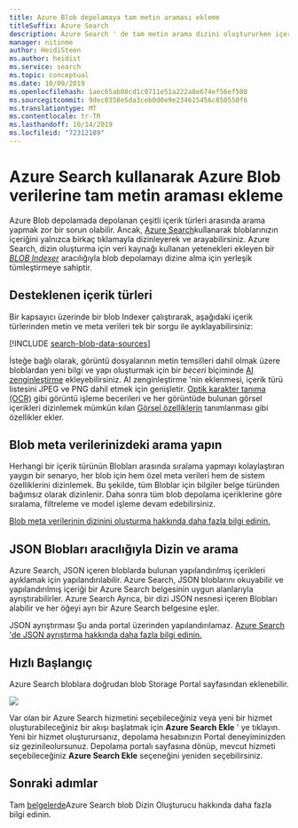 ```yaml
---
title: Azure Blob depolamaya tam metin araması ekleme
titleSuffix: Azure Search
description: Azure Search ' de tam metin arama dizini oluştururken içeriği ayıklayın ve Azure bloblarına yapı ekleyin.
manager: nitinme
author: HeidiSteen
ms.author: heidist
ms.service: search
ms.topic: conceptual
ms.date: 10/09/2019
ms.openlocfilehash: 1aec65ab08cd1c0711e51a222a8e674ef56ef508
ms.sourcegitcommit: 9dec0358e5da3ceb0d0e9e234615456c850550f6
ms.translationtype: MT
ms.contentlocale: tr-TR
ms.lasthandoff: 10/14/2019
ms.locfileid: "72312189"
---
```

# <a name="add-full-text-search-to-azure-blob-data-using-azure-search"></a>Azure Search kullanarak Azure Blob verilerine tam metin araması ekleme

Azure Blob depolamada depolanan çeşitli içerik türleri arasında arama yapmak zor bir sorun olabilir. Ancak, [Azure Search](search-what-is-azure-search.md)kullanarak bloblarınızın içeriğini yalnızca birkaç tıklamayla dizinleyerek ve arayabilirsiniz. Azure Search, dizin oluşturma için veri kaynağı kullanan yetenekleri ekleyen bir [*BLOB Indexer*](search-howto-indexing-azure-blob-storage.md) aracılığıyla blob depolamayı dizine alma için yerleşik tümleştirmeye sahiptir.

## <a name="supported-content-types"></a>Desteklenen içerik türleri

Bir kapsayıcı üzerinde bir blob Indexer çalıştırarak, aşağıdaki içerik türlerinden metin ve meta verileri tek bir sorgu ile ayıklayabilirsiniz:

[!INCLUDE [search-blob-data-sources](../../includes/search-blob-data-sources.md)]

İsteğe bağlı olarak, görüntü dosyalarının metin temsilleri dahil olmak üzere bloblardan yeni bilgi ve yapı oluşturmak için bir *beceri* biçiminde [AI zenginleştirme](search-blob-ai-integration.md) ekleyebilirsiniz. AI zenginleştirme 'nin eklenmesi, içerik türü listesini JPEG ve PNG dahil etmek için genişletir. [Optik karakter tanıma (OCR)](cognitive-search-skill-ocr.md) gibi görüntü işleme becerileri ve her görüntüde bulunan görsel içerikleri dizinlemek mümkün kılan [Görsel özelliklerin](cognitive-search-skill-image-analysis.md) tanımlanması gibi özellikler ekler.

## <a name="search-through-your-blob-metadata"></a>Blob meta verilerinizdeki arama yapın
Herhangi bir içerik türünün Blobları arasında sıralama yapmayı kolaylaştıran yaygın bir senaryo, her blob için hem özel meta verileri hem de sistem özelliklerini dizinlemek. Bu şekilde, tüm Bloblar için bilgiler belge türünden bağımsız olarak dizinlenir. Daha sonra tüm blob depolama içeriklerine göre sıralama, filtreleme ve model işleme devam edebilirsiniz.

[Blob meta verilerinin dizinini oluşturma hakkında daha fazla bilgi edinin.](https://aka.ms/azsblobmetadataindexing)

## <a name="index-and-search-through-json-blobs"></a>JSON Blobları aracılığıyla Dizin ve arama
Azure Search, JSON içeren bloblarda bulunan yapılandırılmış içerikleri ayıklamak için yapılandırılabilir. Azure Search, JSON bloblarını okuyabilir ve yapılandırılmış içeriği bir Azure Search belgesinin uygun alanlarıyla ayrıştırabilirler. Azure Search Ayrıca, bir dizi JSON nesnesi içeren Blobları alabilir ve her öğeyi ayrı bir Azure Search belgesine eşler.

JSON ayrıştırması Şu anda portal üzerinden yapılandırılamaz. [Azure Search 'de JSON ayrıştırma hakkında daha fazla bilgi edinin.](https://aka.ms/azsjsonblobindexing)

## <a name="quickstart"></a>Hızlı Başlangıç
Azure Search bloblara doğrudan blob Storage Portal sayfasından eklenebilir.

![](./media/search-blob-storage-integration/blob-blade.png)

Var olan bir Azure Search hizmetini seçebileceğiniz veya yeni bir hizmet oluşturabileceğiniz bir akışı başlatmak için **Azure Search Ekle** ' ye tıklayın. Yeni bir hizmet oluşturursanız, depolama hesabınızın Portal deneyiminizden siz gezinileolursunuz. Depolama portalı sayfasına dönüp, mevcut hizmeti seçebileceğiniz **Azure Search Ekle** seçeneğini yeniden seçebilirsiniz.

## <a name="next-steps"></a>Sonraki adımlar
Tam [belgelerde](https://aka.ms/azsblobindexer)Azure Search blob Dizin Oluşturucu hakkında daha fazla bilgi edinin.
